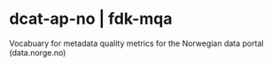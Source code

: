 # dcat-ap-no | fdk-mqa

Vocabuary for metadata quality metrics for the Norwegian data portal (data.norge.no)
